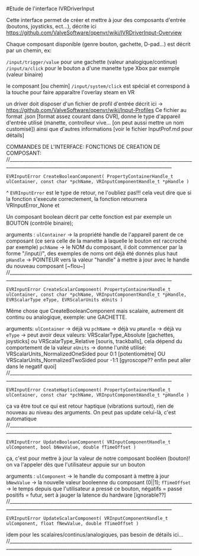 #Etude de l'interface IVRDriverInput

Cette interface permet de créer et mettre à jour des composants d'entrée (boutons, joysticks, ect...), décrite ici https://github.com/ValveSoftware/openvr/wiki/IVRDriverInput-Overview

Chaque composant disponible (genre bouton, gachette, D-pad...) est décrit par un chemin, ex:

`/input/trigger/value` pour une gachette (valeur analogique/continue)
`/input/a/click` pour le bouton a d'une manette type Xbox par exemple (valeur binaire)

le composant [ou chemin] `/input/system/click` est spécial et correspond à la touche pour faire apparaître l'overlay steam en VR

un driver doit disposer d'un fichier de profil d'entrée décrit ici -> https://github.com/ValveSoftware/openvr/wiki/Input-Profiles
Ce fichier au format .json [format assez courant dans OVR], donne le type d'appareil d'entrée utilisé (manette, controlleur vive... [on peut aussi mettre un nom customisé]) ainsi que d'autres informations
[voir le fichier InputProf.md pour détails]

COMMANDES DE L'INTERFACE:
  FONCTIONS DE CREATION DE COMPOSANT:
//___________________________________________________________________________________________________________________________________________________

`EVRInputError CreateBooleanComponent( PropertyContainerHandle_t ulContainer, const char *pchName, VRInputComponentHandle_t *pHandle )`

^ `EVRInputError` est le type de retour, ne l'oubliez pas!!! cela veut dire que si la fonction s'execute correctement, la fonction retournera VRInputError_None et

Un composant boolean décrit par cette fonction est par exemple un BOUTON (contrôle binaire);

arguments : `ulContainer` -> la propriété handle de l'appareil parent de ce composant (ce sera celle de la manette à laquelle le bouton est raccroché par exemple)
            `pchName` -> le NOM du composant, il doit commencer par la forme "/input//", des exemples de noms ont déjà été donnés plus haut
            `pHandle` -> POINTEUR vers la valeur "handle" à mettre à jour avec le handle du nouveau composant [~flou~]
//___________________________________________________________________________________________________________________________________________________

`EVRInputError CreateScalarComponent( PropertyContainerHandle_t ulContainer, const char *pchName, VRInputComponentHandle_t *pHandle, EVRScalarType eType, EVRScalarUnits eUnits )`

Même chose que CreateBooleanComponent mais scalaire, autrement dit continu ou analogique, exemple: une GACHETTE.

arguments: `ulContainer` -> déjà vu
           `pchName` -> déjà vu
           `pHandle` -> déjà vu
           `eType` -> peut avoir deux valeurs: VRScalarType_Absolute [gachettes, joysticks] ou VRScalarType_Relative [souris, trackballs], cela dépend du comportement de la valeur
           `eUnits` -> donne l'unité utilisé: VRScalarUnits_NormalizedOneSided pour 0:1 [potentiomètre] OU VRScalarUnits_NormalizedTwoSided pour -1:1 [gyroscope?? enfin peut aller dans le negatif quoi]
//___________________________________________________________________________________________________________________________________________________

`EVRInputError CreateHapticComponent( PropertyContainerHandle_t ulContainer, const char *pchName, VRInputComponentHandle_t *pHandle )`

ça va être tout ce qui est retour haptique (vibrations surtout), rien de nouveau au niveau des arguments. On peut pas update celui-là, c'est automatique
//___________________________________________________________________________________________________________________________________________________

`EVRInputError UpdateBooleanComponent( VRInputComponentHandle_t ulComponent, bool bNewValue, double fTimeOffset )`

ça, c'est pour mettre à jour la valeur de notre composant booléen (bouton)!
on va l'appeler dès que l'utilisateur appuie sur un bouton

arguments : `ulComponent` -> le handle du composant à mettre à jour
            `bNewValue` -> la nouvelle valeur booleenne du composant (0||1);
            `fTimeOffset` -> le temps depuis que l'utilisateur a pressé ce bouton, négatifs = passé positifs = futur, sert à jauger la latence du hardware [ignorable??]
//___________________________________________________________________________________________________________________________________________________

`EVRInputError UpdateScalarComponent( VRInputComponentHandle_t ulComponent, float fNewValue, double fTimeOffset )`

idem pour les scalaires/continus/analogiques, pas besoin de détails ici...
//___________________________________________________________________________________________________________________________________________________
